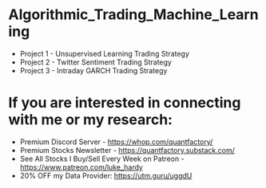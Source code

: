 # Algorithmic_Trading_Machine_Learning

* Project 1 - Unsupervised Learning Trading Strategy
* Project 2 - Twitter Sentiment Trading Strategy
* Project 3 - Intraday GARCH Trading Strategy

# If you are interested in connecting with me or my research:
* Premium Discord Server - https://whop.com/quantfactory/
* Premium Stocks Newsletter - https://quantfactory.substack.com/
* See All Stocks I Buy/Sell Every Week on Patreon - https://www.patreon.com/luke_hardy
* 20% OFF my Data Provider: https://utm.guru/uggdU

